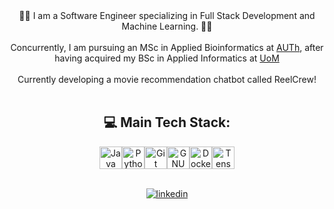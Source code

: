 <div align="center">
👨‍💻 I am a Software Engineer specializing in Full Stack Development and Machine Learning. 🤖🧠
<br><br> Concurrently, I am pursuing an MSc in Applied Bioinformatics at <a href="https://websites.auth.gr/appbio/" target="_blank">AUTh</a>, after having acquired my BSc in Applied Informatics at <a href="https://www.uom.gr/en/dai/computer-science-and-technology" target="_blank">UoM</a><br><br>
Currently developing a movie recommendation chatbot called ReelCrew! <br><br>
</div>
<div align="center">

## 💻 Main Tech Stack:
</div>

<p align="center"><a href="https://www.oracle.com/java/" target="_blank" rel="noreferrer"><img src="https://raw.githubusercontent.com/danielcranney/readme-generator/main/public/icons/skills/java-colored.svg" width="36" height="36" alt="Java" /></a><a href="https://www.python.org/" target="_blank" rel="noreferrer"><img src="https://raw.githubusercontent.com/danielcranney/readme-generator/main/public/icons/skills/python-colored.svg" width="36" height="36" alt="Python" /></a><a href="https://github.com/" target="_blank"><img src="https://profilinator.rishav.dev/skills-assets/git-scm-icon.svg" alt="Git" width="36" height="36" /></a><a href="https://www.gnu.org/software/bash/" target="_blank" rel="noreferrer"><img src="https://raw.githubusercontent.com/danielcranney/readme-generator/main/public/icons/skills/gnubash.svg" width="36" height="36" alt="GNU Bash" /></a><a href="https://www.docker.com/" target="_blank" rel="noreferrer"><img src="https://raw.githubusercontent.com/danielcranney/readme-generator/main/public/icons/skills/docker-colored.svg" width="36" height="36" alt="Docker" /></a><a href="https://www.tensorflow.org/" target="_blank" rel="noreferrer"><img src="https://raw.githubusercontent.com/danielcranney/readme-generator/main/public/icons/skills/tensorflow-colored.svg" width="36" height="36" alt="TensorFlow" /></a></p>

<p align="center">
  <br>
  <a href="https://www.linkedin.com/in/alexandrosmitsis" target="_blank">
    <img src=https://img.shields.io/badge/linkedin-%231E77B5.svg?&style=for-the-badge&logo=linkedin&logoColor=white alt=linkedin style="margin-bottom: 5px;" />
  </a>
</p>
<!--   <a href="https://www.linkedin.com/in/alexandrosmitsis/" target="_blank" rel="noreferrer"> <picture> <source media="(prefers-color-scheme: dark)" srcset="https://raw.githubusercontent.com/danielcranney/readme-generator/main/public/icons/socials/linkedin-dark.svg" /> <source media="(prefers-color-scheme: light)" srcset="https://raw.githubusercontent.com/danielcranney/readme-generator/main/public/icons/socials/linkedin.svg" /> <img src="https://raw.githubusercontent.com/danielcranney/readme-generator/main/public/icons/socials/linkedin.svg" width="32" height="32" /> </picture> </a></p>
 -->
